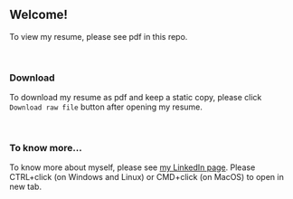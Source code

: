 ## Welcome!

To view my resume, please see pdf in this repo.

<br/>

### Download

To download my resume as pdf and keep a static copy, please click `Download raw file` button after opening my resume.

<br/>

### To know more...

To know more about myself, please see [my LinkedIn page](https://www.linkedin.com/in/yoowon). Please CTRL+click (on Windows and Linux) or CMD+click (on MacOS) to open in new tab.
